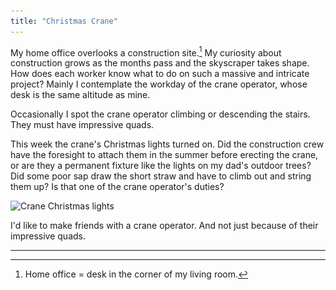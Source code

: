 ```yaml
---
title: "Christmas Crane"
---
```


My home office overlooks a construction site.[^1] My curiosity about construction grows as the months pass and the skyscraper takes shape. How does each worker know what to do on such a massive and intricate project? Mainly I contemplate the workday of the crane operator, whose desk is the same altitude as mine.

Occasionally I spot the crane operator climbing or descending the stairs. They must have impressive quads.

This week the crane's Christmas lights turned on. Did the construction crew have the foresight to attach them in the summer before erecting the crane, or are they a permanent fixture like the lights on my dad's outdoor trees? Did some poor sap draw the short straw and have to climb out and string them up? Is that one of the crane operator's duties?

<img alt="Crane Christmas lights" srcset="/images/christmas-crane.jpg 1x, /images/christmas-crane@2x.jpg 2x" src="/images/christmas-crane.jpg">

I'd like to make friends with a crane operator. And not just because of their impressive quads.

---

[^1]: Home office = desk in the corner of my living room.
